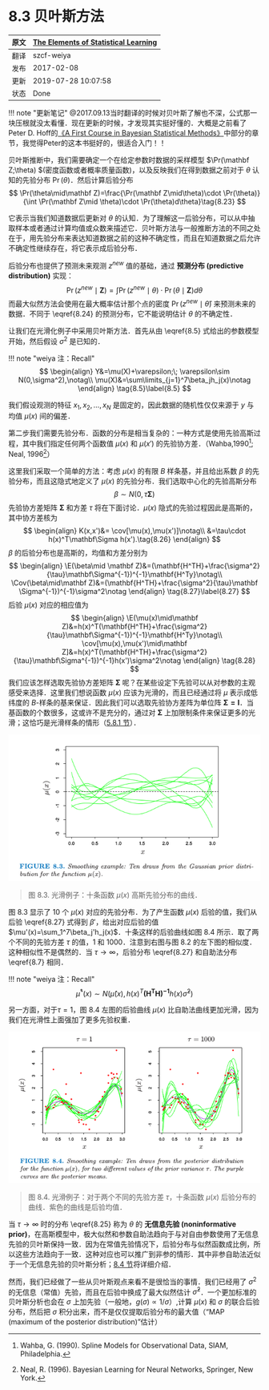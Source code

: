 # 8.3 贝叶斯方法

| 原文   | [The Elements of Statistical Learning](https://web.stanford.edu/~hastie/ElemStatLearn/printings/ESLII_print12.pdf#page=286) |
| ---- | ---------------------------------------- |
| 翻译   | szcf-weiya                               |
| 发布 | 2017-02-08 |
| 更新   | 2019-07-28 10:07:58                               |
| 状态 | Done|


!!! note "更新笔记"
    @2017.09.13当时翻译的时候对贝叶斯了解也不深，公式那一块压根就没太看懂．现在更新的时候，才发现其实挺好懂的．大概是之前看了Peter D. Hoff的[《A First Course in Bayesian Statistical Methods》](../references/A_First_Course_in_Bayesian_Statistical_Methods.pdf)中部分的章节，我觉得Peter的这本书挺好的，很适合入门！！

贝叶斯推断中，我们需要确定一个在给定参数时数据的采样模型 $\Pr(\mathbf Z;\theta) $(密度函数或者概率质量函数)，以及反映我们在得到数据之前对于 $\theta$ 认知的先验分布 $\Pr(\theta)$．然后计算后验分布
$$
\Pr(\theta\mid\mathbf Z)=\frac{\Pr(\mathbf Z\mid\theta)\cdot \Pr(\theta)}{\int \Pr(\mathbf Z\mid \theta)\cdot \Pr(\theta)d\theta}\tag{8.23}
$$

它表示当我们知道数据后更新对 $\theta$ 的认知．为了理解这一后验分布，可以从中抽取样本或者通过计算均值或众数来描述它．贝叶斯方法与一般推断方法的不同之处在于，用先验分布来表达知道数据之前的这种不确定性，而且在知道数据之后允许不确定性继续存在，将它表示成后验分布．

后验分布也提供了预测未来观测 $z^{new}$ 值的基础，通过 **预测分布 (predictive distribution)** 实现：
$$
\Pr(z^{new}\mid \mathbf  Z)=\int \Pr(z^{new}\mid \theta)\cdot \Pr(\theta\mid \mathbf Z)d\theta\tag{8.24}\label{8.24}
$$
而最大似然方法会使用在最大概率估计那个点的密度 $\Pr(z^{new}\mid \hat\theta)$ 来预测未来的数据．不同于 \eqref{8.24} 的预测分布，它不能说明估计 $\theta$ 的不确定性．

让我们在光滑化例子中采用贝叶斯方法．首先从由 \eqref{8.5} 式给出的参数模型开始，然后假设 $\sigma^2$ 是已知的．

!!! note "weiya 注：Recall"
    $$
    \begin{align}
    Y&=\mu(X)+\varepsilon;\; \varepsilon\sim N(0,\sigma^2),\notag\\
    \mu(X)&=\sum\limits_{j=1}^7\beta_jh_j(x)\notag
    \end{align}
    \tag{8.5}\label{8.5}
    $$

我们假设观测的特征 $x_1,x_2,\ldots,x_N$ 是固定的，因此数据的随机性仅仅来源于 $y$ 与均值 $\mu(x)$ 间的偏差．

第二步我们需要先验分布．函数的分布是相当复杂的：一种方式是使用先验高斯过程，其中我们指定任何两个函数值 $\mu(x)$ 和 $\mu(x')$ 的先验协方差．（Wahba,1990[^1]; Neal, 1996[^2]）

这里我们采取一个简单的方法：考虑 $\mu(x)$ 的有限 $B$ 样条基，并且给出系数 $\beta$ 的先验分布，而且这隐式地定义了 $\mu(x)$ 的先验分布．我们选取中心化的先验高斯分布
$$
\beta\sim N(0,\tau\mathbf \Sigma)\tag{8.25}\label{8.25}
$$
先验协方差矩阵 $\mathbf \Sigma$ 和方差 $\tau$ 将在下面讨论．$\mu(x)$ 隐式的先验过程因此是高斯的，其中协方差核为
$$
\begin{align}
K(x,x')&= \cov[\mu(x),\mu(x')]\notag\\
&=\tau\cdot h(x)^T\mathbf\Sigma h(x').\tag{8.26}
\end{align}
$$
$\beta$ 的后验分布也是高斯的，均值和方差分别为
$$
\begin{align}
\E(\beta\mid \mathbf Z)&=(\mathbf{H^TH}+\frac{\sigma^2}{\tau}\mathbf\Sigma^{-1})^{-1}\mathbf{H^Ty}\notag\\
\Cov(\beta\mid\mathbf Z)&=(\mathbf{H^TH}+\frac{\sigma^2}{\tau}\mathbf \Sigma^{-1})^{-1}\sigma^2\notag
\end{align}
\tag{8.27}\label{8.27}
$$
后验 $\mu(x)$ 对应的相应值为
$$
\begin{align}
\E(\mu(x)\mid\mathbf Z)&=h(x)^T(\mathbf{H^TH}+\frac{\sigma^2}{\tau}\mathbf\Sigma^{-1})^{-1}\mathbf{H^Ty}\notag\\
\cov[\mu(x),\mu(x')\mid\mathbf Z]&=h(x)^T(\mathbf{H^TH}+\frac{\sigma^2}{\tau}\mathbf\Sigma^{-1})^{-1}h(x')\sigma^2\notag
\end{align}
\tag{8.28}
$$
我们应该怎样选取先验协方差矩阵 $\mathbf \Sigma$ 呢？在某些设定下先验可以从对参数的主观感受来选择．这里我们想说函数 $\mu(x)$ 应该为光滑的，而且已经通过将 $\mu$ 表示成低纬度的 $B$-样条的基来保证．因此我们可以选取先验协方差阵为单位阵 $\mathbf {\Sigma=I}$．当基函数的个数很多，这或许不是充分的，通过对 $\mathbf\Sigma$ 上加限制条件来保证更多的光滑；这恰巧是光滑样条的情形（[5.8.1 节](../05-Basis-Expansions-and-Regularization/5.8-Regularization-and-Reproducing-Kernel-Hibert-Spaces/index.html)）．

![](../img/08/fig8.3.png)

> 图 8.3. 光滑例子：十条函数 $\mu(x)$ 高斯先验分布的曲线．

图 8.3 显示了 10 个 $\mu(x)$ 对应的先验分布．为了产生函数 $\mu(x)$ 后验的值，我们从后验 \eqref{8.27} 式得到 $\beta'$，给出对应后验的值 $\mu'(x)=\sum_1^7\beta_j'h_j(x)$．十条这样的后验曲线如图 8.4 所示．取了两个不同的先验方差 $\tau$ 的值，1 和 1000．注意到右图与图 8.2 的左下图的相似度．这种相似性不是偶然的．当 $\tau\longrightarrow \infty$，后验分布 \eqref{8.27} 和自助法分布 \eqref{8.7} 相同．

!!! note "weiya 注：Recall"
    $$
    \hat\mu^*(x)\sim N(\hat \mu(x), h(x)^T\mathbf{(H^TH)^{-1}}h(x)\hat\sigma^2)\tag{8.7}\label{8.7}
    $$

另一方面，对于$\tau=1$，图 8.4 左图的后验曲线 $\mu(x)$ 比自助法曲线更加光滑，因为我们在光滑性上面强加了更多先验权重．

![](../img/08/fig8.4.png)

> 图 8.4. 光滑例子：对于两个不同的先验方差 $\tau$，十条函数 $\mu(x)$ 后验分布的曲线．紫色的曲线是后验均值．

当 $\tau\rightarrow \infty$ 时的分布 \eqref{8.25} 称为 $\theta$ 的 **无信息先验 (noninformative prior)**，在高斯模型中，极大似然和参数自助法趋向于与对自由参数使用了无信息先验的贝叶斯保持一致．因为在常值先验情况下，后验分布与似然函数成比例，所以这些方法趋向于一致．这种对应也可以推广到非参的情形．其中非参自助法近似于一个无信息先验的贝叶斯分析；[8.4 节](8.4-Relationship-Between-the-Bootstrap-and-Bayesian-Inference/index.html)将详细介绍．

然而，我们已经做了一些从贝叶斯观点来看不是很恰当的事情．我们已经用了 $\sigma^2$ 的无信息（常值）先验，而且在后验中换成了最大似然估计 $\hat\sigma^2$．一个更加标准的贝叶斯分析也会在 $\sigma$ 上加先验（一般地，$g(\sigma)\propto 1/\sigma$）,计算 $\mu(x)$ 和 $\sigma$ 的联合后验分布，然后把 $\sigma$ 积分出来，而不是仅仅提取后验分布的最大值（“MAP (maximum of the posterior distribution)”估计）

[^1]: Wahba, G. (1990). Spline Models for Observational Data, SIAM, Philadelphia.
[^2]: Neal, R. (1996). Bayesian Learning for Neural Networks, Springer, New York.
